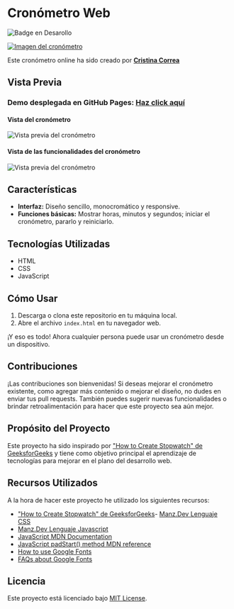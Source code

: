 # Cronómetro Web
![Badge en Desarollo](https://img.shields.io/badge/STATUS-EN%20DESAROLLO-green) <br/>

[![Imagen del cronómetro](https://github.com/CrisCorreaS/stopwatch/blob/main/img/visualizaci%C3%B3n/cronometro-vista.png)](https://criscorreas.github.io/stopwatch/)

Este cronómetro online ha sido creado por **[Cristina Correa](https://www.linkedin.com/in/cristina-correa-segade/)**

## Vista Previa

### **Demo desplegada en GitHub Pages:** **[Haz click aquí](https://criscorreas.github.io/stopwatch/)**

#### Vista del cronómetro
![Vista previa del cronómetro](https://github.com/CrisCorreaS/stopwatch/blob/main/img/visualizaci%C3%B3n/cronometro-vista.png)

#### Vista de las funcionalidades del cronómetro
![Vista previa del cronómetro](https://github.com/CrisCorreaS/stopwatch/blob/main/video/stopwatch-features.gif)

## Características

- **Interfaz:** Diseño sencillo, monocromático y responsive.
- **Funciones básicas:** Mostrar horas, minutos y segundos; iniciar el cronómetro, pararlo y reiniciarlo.

## Tecnologías Utilizadas

- HTML
- CSS
- JavaScript

## Cómo Usar

1. Descarga o clona este repositorio en tu máquina local.
2. Abre el archivo `index.html` en tu navegador web.

¡Y eso es todo! Ahora cualquier persona puede usar un cronómetro desde un dispositivo.

## Contribuciones

¡Las contribuciones son bienvenidas! Si deseas mejorar el cronómetro existente, como agregar más contenido o mejorar el diseño, no dudes en enviar tus pull requests. También puedes sugerir nuevas funcionalidades o brindar retroalimentación para hacer que este proyecto sea aún mejor.

## Propósito del Proyecto

Este proyecto ha sido inspirado por ["How to Create Stopwatch" de GeeksforGeeks](https://www.geeksforgeeks.org/how-to-create-stopwatch-using-html-css-and-javascript/) y tiene como objetivo principal el aprendizaje de tecnologías para mejorar en el plano del desarrollo web.

## Recursos Utilizados
A la hora de hacer este proyecto he utilizado los siguientes recursos:
- ["How to Create Stopwatch" de GeeksforGeeks](https://www.geeksforgeeks.org/how-to-create-stopwatch-using-html-css-and-javascript/)- [Manz.Dev Lenguaje CSS](https://lenguajecss.com/css/)
- [Manz.Dev Lenguaje Javascript](https://lenguajejs.com/javascript/)
- [JavaScript MDN Documentation](https://developer.mozilla.org/en-US/docs/Web/JavaScript)
- [JavaScript padStart() method MDN reference](https://developer.mozilla.org/es/docs/Web/JavaScript/Reference/Global_Objects/String/padStart)
- [How to use Google Fonts](https://developers.google.com/fonts/docs/css2?hl=es-419)
- [FAQs about Google Fonts](https://developers.google.com/fonts/faq?hl=es-419)

## Licencia
Este proyecto está licenciado bajo [MIT License](https://opensource.org/license/mit/).
